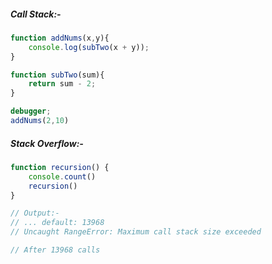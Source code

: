##### Call Stack:-

```js
function addNums(x,y){
	console.log(subTwo(x + y));
}

function subTwo(sum){
	return sum - 2;
}

debugger;
addNums(2,10)
```

##### Stack Overflow:-

```javascript
function recursion() {
	console.count()
	recursion()
}

// Output:- 
// ... default: 13968
// Uncaught RangeError: Maximum call stack size exceeded

// After 13968 calls
```

